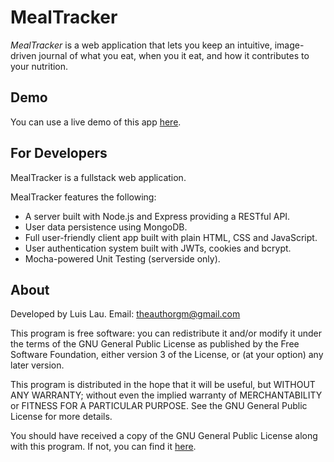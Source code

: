 # MealTracker

_MealTracker_ is a web application that lets you keep an intuitive, image-driven journal of what you eat, when you it eat, and how it contributes to your nutrition. 

## Demo

You can use a live demo of this app [here](https://agile-ridge-29125.herokuapp.com/).

## For Developers

MealTracker is a fullstack web application.

MealTracker features the following:
* A server built with Node.js and Express providing a RESTful API.
* User data persistence using MongoDB.
* Full user-friendly client app built with plain HTML, CSS and JavaScript.
* User authentication system built with JWTs, cookies and bcrypt.
* Mocha-powered Unit Testing (serverside only).

## About

Developed by Luis Lau.
Email: theauthorgm@gmail.com

This program is free software: you can redistribute it and/or modify it under the terms of the GNU General Public License as published by the Free Software Foundation, either version 3 of the License, or (at your option) any later version.

This program is distributed in the hope that it will be useful, but WITHOUT ANY WARRANTY; without even the implied warranty of MERCHANTABILITY or FITNESS FOR A PARTICULAR PURPOSE. See the GNU General Public License for more details.

You should have received a copy of the GNU General Public License along with this program. If not, you can find it [here](https://www.gnu.org/licenses/>).
